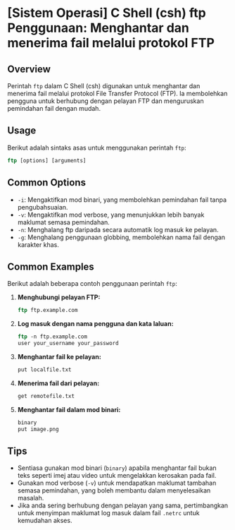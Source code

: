 # [Sistem Operasi] C Shell (csh) ftp Penggunaan: Menghantar dan menerima fail melalui protokol FTP

## Overview
Perintah `ftp` dalam C Shell (csh) digunakan untuk menghantar dan menerima fail melalui protokol File Transfer Protocol (FTP). Ia membolehkan pengguna untuk berhubung dengan pelayan FTP dan menguruskan pemindahan fail dengan mudah.

## Usage
Berikut adalah sintaks asas untuk menggunakan perintah `ftp`:

```csh
ftp [options] [arguments]
```

## Common Options
- `-i`: Mengaktifkan mod binari, yang membolehkan pemindahan fail tanpa pengubahsuaian.
- `-v`: Mengaktifkan mod verbose, yang menunjukkan lebih banyak maklumat semasa pemindahan.
- `-n`: Menghalang ftp daripada secara automatik log masuk ke pelayan.
- `-g`: Menghalang penggunaan globbing, membolehkan nama fail dengan karakter khas.

## Common Examples
Berikut adalah beberapa contoh penggunaan perintah `ftp`:

1. **Menghubungi pelayan FTP:**
   ```csh
   ftp ftp.example.com
   ```

2. **Log masuk dengan nama pengguna dan kata laluan:**
   ```csh
   ftp -n ftp.example.com
   user your_username your_password
   ```

3. **Menghantar fail ke pelayan:**
   ```csh
   put localfile.txt
   ```

4. **Menerima fail dari pelayan:**
   ```csh
   get remotefile.txt
   ```

5. **Menghantar fail dalam mod binari:**
   ```csh
   binary
   put image.png
   ```

## Tips
- Sentiasa gunakan mod binari (`binary`) apabila menghantar fail bukan teks seperti imej atau video untuk mengelakkan kerosakan pada fail.
- Gunakan mod verbose (`-v`) untuk mendapatkan maklumat tambahan semasa pemindahan, yang boleh membantu dalam menyelesaikan masalah.
- Jika anda sering berhubung dengan pelayan yang sama, pertimbangkan untuk menyimpan maklumat log masuk dalam fail `.netrc` untuk kemudahan akses.